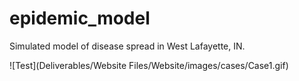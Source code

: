 # epidemic_model
Simulated model of disease spread in West Lafayette, IN. 

![Test](Deliverables/Website Files/Website/images/cases/Case1.gif)

